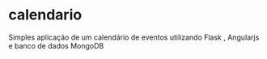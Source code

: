 # calendario
Simples aplicação de um calendário de eventos utilizando Flask , Angularjs e banco de dados MongoDB
